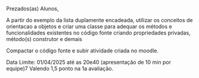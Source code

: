 Prezados(as) Alunos,

A partir do exemplo da lista duplamente encadeada, utilizar os conceitos de orientacao a
objetos e criar uma classe para adequar os métodos e funcionalidades existentes no código
fonte criando propriedades privadas, método(s) construtor e demais

Compactar o código fonte e subir atividade criada no moodle.

Data Limite: 01/04/2025 até as 20e40 (apresentação de 10 min por equipe)7
Valendo 1,5 ponto na 1a avaliação.